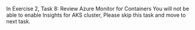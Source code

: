 In Exercise 2, Task 8: Review Azure Monitor for Containers
You will not be able to enable Insights for AKS cluster, Please skip this task and move to next task.
